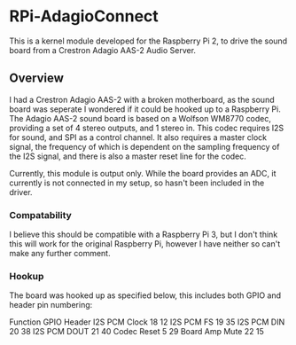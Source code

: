 # RPi-AdagioConnect

This is a kernel module developed for the Raspberry Pi 2, to drive the sound board from a Crestron Adagio AAS-2 Audio Server.

## Overview
   I had a Crestron Adagio AAS-2 with a broken motherboard, as the sound board was seperate I wondered if it could be hooked up
to a Raspberry Pi. The Adagio AAS-2 sound board is based on a Wolfson WM8770 codec, providing a set of 4 stereo outputs, and
1 stereo in. This codec requires I2S for sound, and SPI as a control channel. It also requires a master clock signal, the
frequency of which is dependent on the sampling frequency of the I2S signal, and there is also a master reset line for the codec.

Currently, this module is output only. While the board provides an ADC, it currently is not connected in my setup, so hasn't been
included in the driver.

### Compatability
   I believe this should be compatible with a Raspberry Pi 3, but I don't think this will work for the original Raspberry Pi,
however I have neither so can't make any further comment.

### Hookup
   The board was hooked up as specified below, this includes both GPIO and header pin numbering:

Function                                GPIO            Header
I2S PCM Clock                           18              12
I2S PCM FS                              19              35
I2S PCM DIN                             20              38
I2S PCM DOUT                            21              40
Codec Reset                             5               29
Board Amp Mute                          22              15
